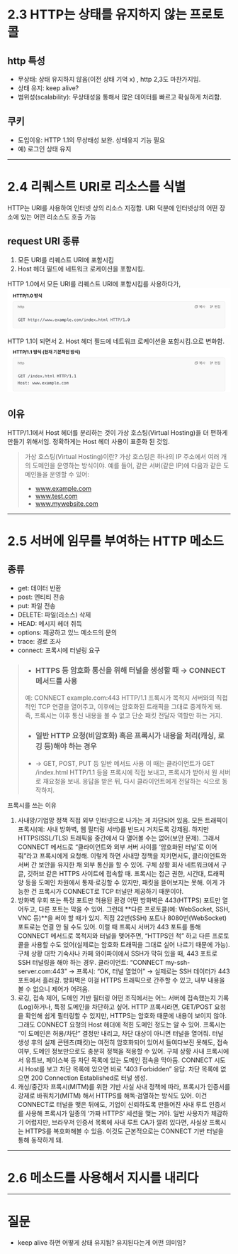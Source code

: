 # 2.3 HTTP는 상태를 유지하지 않는 프로토콜
## http 특성
- 무상태: 상태 유지하지 않음(이전 상태 기억 x) , http 2,3도 마찬가지임.
- 상태 유지: keep alive?
- 범위성(scalability): 무상태성을 통해서 많은 데이터를 빠르고 확실하게 처리함.

## 쿠키
- 도입이유: HTTP 1.1의 무상태성 보완. 상태유지 기능 필요
- 예) 로그인 상태 유지

---
# 2.4 리퀘스트 URI로 리소스를 식별
HTTP는 URI를 사용하여 인터넷 상의 리소스 지정함. URI 덕분에 인터넷상의 어떤 장소에 있는 어떤 리소스도 호출 가능

## request URI 종류
1. 모든 URI를 리퀘스트 URI에 포함시킴
2. Host 헤더 필드에 네트워크 로케이션을 포함시킴.

HTTP 1.0에서 모든 URI를 리퀘스트 URI에 포함시킴를 사용하다가, 
![img_2.png](img_2.png)
HTTP 1.1이 되면서 2. Host 헤더 필드에 네트워크 로케이션을 포함시킴.으로 변화함.
![img_1.png](img_1.png)

## 이유
HTTP/1.1에서 Host 헤더를 분리하는 것이 가상 호스팅(Virtual Hosting)을 더 편하게 만들기 위해서임.
정확하게는 Host 헤더 사용이 표준화 된 것임. 

>
> 가상 호스팅(Virtual Hosting)이란?
가상 호스팅은 하나의 IP 주소에서 여러 개의 도메인을 운영하는 방식이야.
예를 들어, 같은 서버(같은 IP)에 다음과 같은 도메인들을 운영할 수 있어:
> - www.example.com
> - www.test.com
> - www.mywebsite.com

---
# 2.5 서버에 임무를 부여하는 HTTP 메소드
## 종류
- get: 데이터 반환 
- post: 엔티티 전송 
- put: 파일 전송
- DELETE: 파일(리소스) 삭제
- HEAD: 메시지 헤더 취득
- options: 제공하고 있느 메소드의 문의
- trace: 경로 조사
- connect: 프록시에 터널링 요구

> - ### HTTPS 등 암호화 통신을 위해 터널을 생성할 때 → CONNECT 메서드를 사용
> 예: CONNECT example.com:443 HTTP/1.1
프록시가 목적지 서버와의 직접적인 TCP 연결을 열어주고, 이후에는 암호화된 트래픽을 그대로 중계하게 돼.
즉, 프록시는 이후 통신 내용을 볼 수 없고 단순 패킷 전달자 역할만 하는 거지.
> - ### 일반 HTTP 요청(비암호화) 혹은 프록시가 내용을 처리(캐싱, 로깅 등)해야 하는 경우 
> - → GET, POST, PUT 등 일반 메서드 사용
이 때는 클라이언트가 GET /index.html HTTP/1.1 등을 프록시에 직접 보내고, 프록시가 받아서 원 서버로 재요청을 보내.
응답을 받은 뒤, 다시 클라이언트에게 전달하는 식으로 동작하지.

프록시를 쓰는 이유
1. 사내망/기업망 정책
   직접 외부 인터넷으로 나가는 게 차단되어 있음.
   모든 트래픽이 프록시(예: 사내 방화벽, 웹 필터링 서버)를 반드시 거치도록 강제됨.
   하지만 HTTPS(SSL/TLS) 트래픽을 중간에서 다 열어볼 수는 없어(보안 문제).
   그래서 CONNECT 메서드로 “클라이언트와 외부 서버 사이를 ‘암호화된 터널’로 이어줘”라고 프록시에게 요청해.
   이렇게 하면 사내망 정책을 지키면서도, 클라이언트와 서버 간 보안을 유지한 채 외부 통신을 할 수 있어.
   구체 상황
   회사 네트워크에서 구글, 깃허브 같은 HTTPS 사이트에 접속할 때.
   프록시는 접근 권한, 시간대, 트래픽 양 등을 도메인 차원에서 통제·로깅할 수 있지만, 패킷을 뜯어보지는 못해.
   이게 가능한 건 프록시가 CONNECT로 TCP 터널만 제공하기 때문이야.
2. 방화벽 우회 또는 특정 포트만 허용된 환경
   어떤 방화벽은 443(HTTPS) 포트만 열어두고, 다른 포트는 막을 수 있어.
   그런데 **다른 프로토콜(예: WebSocket, SSH, VNC 등)**을 써야 할 때가 있지.
   직접 22번(SSH) 포트나 8080번(WebSocket) 포트로는 연결 안 될 수도 있어.
   이럴 때 프록시 서버가 443 포트를 통해 CONNECT 메서드로 목적지와 터널을 맺어주면, “HTTPS인 척” 하고 다른 프로토콜을 사용할 수도 있어(실제로는 암호화 트래픽을 그대로 실어 나르기 때문에 가능).
   구체 상황
   대학 기숙사나 카페 와이파이에서 SSH가 막혀 있을 때, 443 포트로 SSH 터널링을 해야 하는 경우.
   클라이언트: “CONNECT my-ssh-server.com:443” → 프록시: “OK, 터널 열었어” → 실제로는 SSH 데이터가 443 포트에서 흘러감.
   방화벽은 이걸 HTTPS 트래픽으로 간주할 수 있고, 내부 내용을 볼 수 없으니 제어가 어려움.
3. 로깅, 접속 제어, 도메인 기반 필터링
   어떤 조직에서는 어느 서버에 접속했는지 기록(Log)하거나, 특정 도메인을 차단하고 싶어.
   HTTP 프록시라면, GET/POST 요청을 확인해 쉽게 필터링할 수 있지만, HTTPS는 암호화 때문에 내용이 보이지 않아.
   그래도 CONNECT 요청의 Host 헤더에 적힌 도메인 정도는 알 수 있어.
   프록시는 “이 도메인은 허용/차단” 결정만 내리고, 차단 대상이 아니면 터널을 열어줘.
   터널 생성 후의 실제 콘텐츠(패킷)는 여전히 암호화되어 있어서 들여다보진 못해도, 접속 여부, 도메인 정보만으로도 충분히 정책을 적용할 수 있어.
   구체 상황
   사내 프록시에서 유튜브, 페이스북 등 차단 목록에 있는 도메인 접속을 막아둠.
   CONNECT 시도 시 Host를 보고 차단 목록에 있으면 바로 “403 Forbidden” 응답.
   차단 목록에 없으면 200 Connection Established로 터널 생성.
4. 캐싱/중간자 프록시(MITM)를 위한 기반
   사실 사내 정책에 따라, 프록시가 인증서를 강제로 바꿔치기(MITM) 해서 HTTPS를 해독·검열하는 방식도 있어.
   이건 CONNECT로 터널을 맺은 뒤에도, 기업이 신뢰하도록 만들어진 사내 루트 인증서를 사용해 프록시가 일종의 ‘가짜 HTTPS’ 세션을 맺는 거야.
   일반 사용자가 체감하기 어렵지만, 브라우저 인증서 목록에 사내 루트 CA가 깔려 있다면, 사실상 프록시는 HTTPS를 복호화해볼 수 있음.
   이것도 근본적으로는 CONNECT 기반 터널을 통해 동작하게 돼.
---
# 2.6 메소드를 사용해서 지시를 내리다


---
# 질문
- keep alive 하면 어떻게 상태 유지됨? 유지된다는게 어떤 의미임?